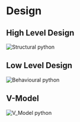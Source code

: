 # Design

## High Level Design 

![Structural python](https://user-images.githubusercontent.com/78867425/111745448-9a58d000-88b2-11eb-9859-29dc2574349f.PNG)


## Low Level Design 

![Behavioural python](https://user-images.githubusercontent.com/78867425/111745493-aba1dc80-88b2-11eb-90eb-ef3a632bb296.PNG)



## V-Model

![V_Model python](https://user-images.githubusercontent.com/78867425/111745557-c5432400-88b2-11eb-8ca0-4ab7912e38e9.PNG)
